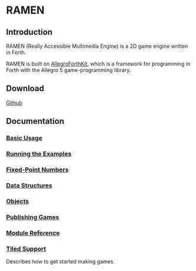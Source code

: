 # RAMEN


## Introduction

RAMEN (Really Accessible Multimedia Engine) is a 2D game engine written in Forth.

RAMEN is built on [AllegroForthKit](https://rogerlevy.github.io/AllegroForthKit/), which is a framework for programming in Forth with the Allegro 5 game-programming library.

## Download

[Github](https://github.com/RogerLevy/ramen/)

## Documentation

### [Basic Usage](basic-usage.md)
### [Running the Examples](examples.md)
### [Fixed-Point Numbers](fixed.md)
### [Data Structures](structs.md)
### [Objects](objects.md)
### [Publishing Games](publish.md)
### [Module Reference](modules.md)
### [Tiled Support](tiled.md)

Describes how to get started making games.



